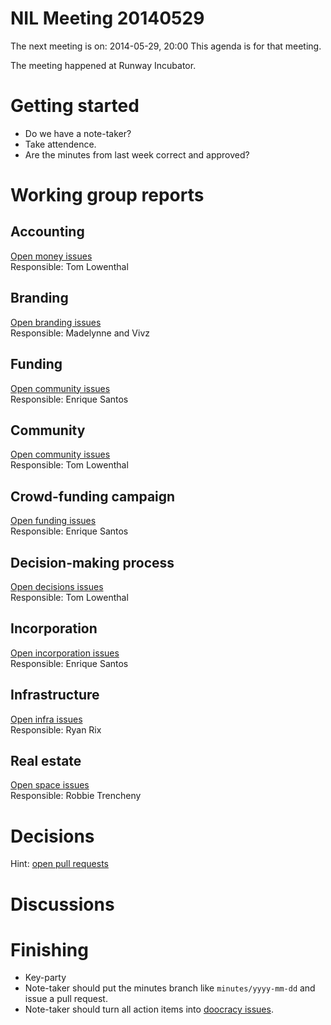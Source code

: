 NIL Meeting 20140529
====================

The next meeting is on: 2014-05-29, 20:00
This agenda is for that meeting.

The meeting happened at Runway Incubator.

Getting started
===============

* Do we have a note-taker?
* Take attendence.
* Are the minutes from last week correct and approved?


Working group reports
=====================

Accounting
----------
[Open money issues](https://github.com/nortonimperiallabs/doocracy/issues?labels=money&page=1&state=open)  
Responsible: Tom Lowenthal

Branding
--------
[Open branding issues](https://github.com/nortonimperiallabs/doocracy/issues?labels=branding&page=1&state=open)  
Responsible: Madelynne and Vivz    

Funding
---------
[Open community issues](https://github.com/nortonimperiallabs/doocracy/issues?labels=funding&page=1&state=open)  
Responsible: Enrique Santos

Community
---------
[Open community issues](https://github.com/nortonimperiallabs/doocracy/issues?labels=community&page=1&state=open)  
Responsible: Tom Lowenthal  

Crowd-funding campaign
----------------------
[Open funding issues](https://github.com/nortonimperiallabs/doocracy/issues?labels=funding&page=1&state=open)  
Responsible: Enrique Santos  

Decision-making process
-----------------------
[Open decisions issues](https://github.com/nortonimperiallabs/doocracy/issues?labels=decisions&page=1&state=open)  
Responsible: Tom Lowenthal


Incorporation
-------------
[Open incorporation issues](https://github.com/nortonimperiallabs/doocracy/issues?labels=incorporation&page=1&state=open)  
Responsible: Enrique Santos  


Infrastructure
--------------
[Open infra issues](https://github.com/nortonimperiallabs/doocracy/issues?labels=tech%2Finfra&page=1&state=open)  
Responsible: Ryan Rix  

Real estate
-----------
[Open space issues](https://github.com/nortonimperiallabs/doocracy/issues?labels=space&page=1&state=open)  
Responsible: Robbie Trencheny  


Decisions
=========
Hint: [open pull requests](https://github.com/nortonimperiallabs/nortonimperiallabs/pulls)


Discussions
===========

Finishing
=========

* Key-party
* Note-taker should put the minutes branch like `minutes/yyyy-mm-dd` and issue a pull request.
* Note-taker should turn all action items into [doocracy issues](https://github.com/nortonimperiallabs/doocracy/issues).
